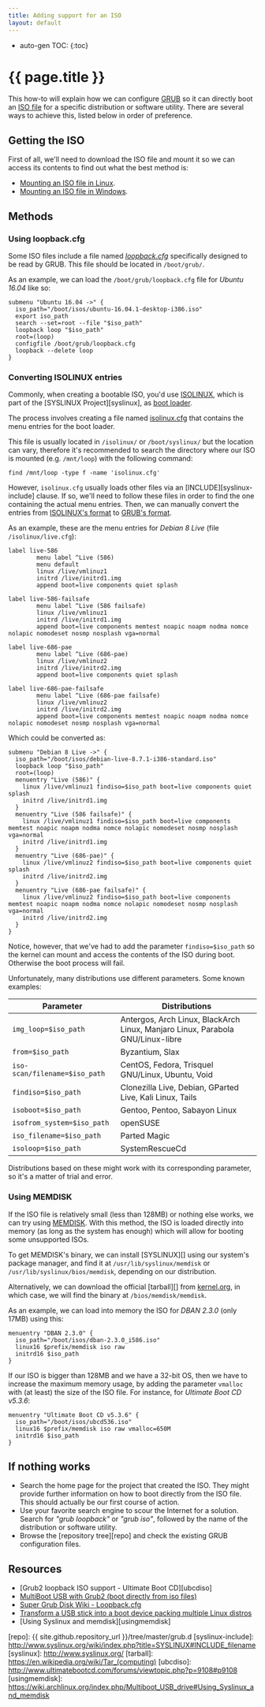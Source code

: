 ```yaml
---
title: Adding support for an ISO
layout: default
---
```

* auto-gen TOC:
{:toc}

# {{ page.title }}

This how-to will explain how we can configure [GRUB][] so it can directly boot an [ISO file][iso] for a specific distribution or software utility. There are several ways to achieve this, listed below in order of preference.


## Getting the ISO

First of all, we'll need to download the ISO file and mount it so we can access its contents to find out what the best method is:

- [Mounting an ISO file in Linux][mntlinux].
- [Mounting an ISO file in Windows][mntwin].


## Methods

### Using loopback.cfg

Some ISO files include a file named *[loopback.cfg][]* specifically designed to be read by GRUB. This file should be located in `/boot/grub/`.

As an example, we can load the `/boot/grub/loopback.cfg` file for *Ubuntu 16.04* like so:

```
submenu "Ubuntu 16.04 ->" {
  iso_path="/boot/isos/ubuntu-16.04.1-desktop-i386.iso"
  export iso_path
  search --set=root --file "$iso_path"
  loopback loop "$iso_path"
  root=(loop)
  configfile /boot/grub/loopback.cfg
  loopback --delete loop
}
```


### Converting ISOLINUX entries

Commonly, when creating a bootable ISO, you'd use [ISOLINUX][], which is part of the [SYSLINUX Project][syslinux], as [boot loader][boot-loader].

The process involves creating a file named [isolinux.cfg][] that contains the menu entries for the boot loader.

This file is usually located in `/isolinux/` or `/boot/syslinux/` but the location can vary, therefore it's recommended to search the directory where our ISO is mounted (e.g. `/mnt/loop`) with the following command:

```
find /mnt/loop -type f -name 'isolinux.cfg'
```

However, `isolinux.cfg` usually loads other files via an [INCLUDE][syslinux-include] clause. If so, we'll need to follow these files in order to find the one containing the actual menu entries. Then, we can manually convert the entries from [ISOLINUX's format][isolinux.cfg] to [GRUB's format][grub.cfg].

As an example, these are the menu entries for *Debian 8 Live* (file `/isolinux/live.cfg`):

```null
label live-586
        menu label ^Live (586)
        menu default
        linux /live/vmlinuz1
        initrd /live/initrd1.img
        append boot=live components quiet splash

label live-586-failsafe
        menu label ^Live (586 failsafe)
        linux /live/vmlinuz1
        initrd /live/initrd1.img
        append boot=live components memtest noapic noapm nodma nomce nolapic nomodeset nosmp nosplash vga=normal

label live-686-pae
        menu label ^Live (686-pae)
        linux /live/vmlinuz2
        initrd /live/initrd2.img
        append boot=live components quiet splash

label live-686-pae-failsafe
        menu label ^Live (686-pae failsafe)
        linux /live/vmlinuz2
        initrd /live/initrd2.img
        append boot=live components memtest noapic noapm nodma nomce nolapic nomodeset nosmp nosplash vga=normal
```

Which could be converted as:

```
submenu "Debian 8 Live ->" {
  iso_path="/boot/isos/debian-live-8.7.1-i386-standard.iso"
  loopback loop "$iso_path"
  root=(loop)
  menuentry "Live (586)" {
    linux /live/vmlinuz1 findiso=$iso_path boot=live components quiet splash
    initrd /live/initrd1.img
  }
  menuentry "Live (586 failsafe)" {
    linux /live/vmlinuz1 findiso=$iso_path boot=live components memtest noapic noapm nodma nomce nolapic nomodeset nosmp nosplash vga=normal
    initrd /live/initrd1.img
  }
  menuentry "Live (686-pae)" {
    linux /live/vmlinuz2 findiso=$iso_path boot=live components quiet splash
    initrd /live/initrd2.img
  }
  menuentry "Live (686-pae failsafe)" {
    linux /live/vmlinuz2 findiso=$iso_path boot=live components memtest noapic noapm nodma nomce nolapic nomodeset nosmp nosplash vga=normal
    initrd /live/initrd2.img
  }
}
```

Notice, however, that we've had to add the parameter `findiso=$iso_path` so the kernel can mount and access the contents of the ISO during boot. Otherwise the boot process will fail.

Unfortunately, many distributions use different parameters. Some known examples:

Parameter | Distributions
----------|--------------
`img_loop=$iso_path` | Antergos, Arch Linux, BlackArch Linux, Manjaro Linux, Parabola GNU/Linux-libre
`from=$iso_path` | Byzantium, Slax
`iso-scan/filename=$iso_path` | CentOS, Fedora, Trisquel GNU/Linux, Ubuntu, Void
`findiso=$iso_path` | Clonezilla Live, Debian, GParted Live, Kali Linux, Tails
`isoboot=$iso_path` | Gentoo, Pentoo, Sabayon Linux
`isofrom_system=$iso_path` | openSUSE
`iso_filename=$iso_path` | Parted Magic
`isoloop=$iso_path` | SystemRescueCd

Distributions based on these might work with its corresponding parameter, so it's a matter of trial and error.


### Using MEMDISK

If the ISO file is relatively small (less than 128MB) or nothing else works, we can try using [MEMDISK][]. With this method, the ISO is loaded directly into memory (as long as the system has enough) which will allow for booting some unsupported ISOs.

To get MEMDISK's binary, we can install [SYSLINUX][] using our system's package manager, and find it at `/usr/lib/syslinux/memdisk` or `/usr/lib/syslinux/bios/memdisk`, depending on our distribution.

Alternatively, we can download the official [tarball][] from [kernel.org][], in which case, we will find the binary at `/bios/memdisk/memdisk`.

As an example, we can load into memory the ISO for *DBAN 2.3.0* (only 17MB) using this:

```
menuentry "DBAN 2.3.0" {
  iso_path="/boot/isos/dban-2.3.0_i586.iso"
  linux16 $prefix/memdisk iso raw
  initrd16 $iso_path
}
```

If our ISO is bigger than 128MB and we have a 32-bit OS, then we have to increase the maximum memory usage, by adding the parameter `vmalloc` with (at least) the size of the ISO file. For instance, for *Ultimate Boot CD v5.3.6*:

```
menuentry "Ultimate Boot CD v5.3.6" {
  iso_path="/boot/isos/ubcd536.iso"
  linux16 $prefix/memdisk iso raw vmalloc=650M
  initrd16 $iso_path
}
```


## If nothing works

- Search the home page for the project that created the ISO. They might provide further information on how to boot directly from the ISO file. This should actually be our first course of action.
- Use your favorite search engine to scour the Internet for a solution. Search for *"grub loopback"* or *"grub iso"*, followed by the name of the distribution or software utility.
- Browse the [repository tree][repo] and check the existing GRUB configuration files.


## Resources

- [Grub2 loopback ISO support - Ultimate Boot CD][ubcdiso]
- [MultiBoot USB with Grub2 (boot directly from iso files)][panticz-mbusb]
- [Super Grub Disk Wiki - Loopback.cfg][loopback.cfg]
- [Transform a USB stick into a boot device packing multiple Linux distros][multiboot-usb]
- [Using Syslinux and memdisk][usingmemdisk]


[boot-loader]: https://en.wikipedia.org/wiki/Boot_loader
[grub.cfg]: https://www.gnu.org/software/grub/manual/html_node/Multi_002dboot-manual-config.html
[grub]: https://www.gnu.org/software/grub/
[iso]: https://en.wikipedia.org/wiki/ISO_image
[isolinux.cfg]: http://www.syslinux.org/wiki/index.php?title=Isolinux.cfg
[isolinux]: http://www.syslinux.org/wiki/index.php?title=ISOLINUX
[kernel.org]: https://www.kernel.org/pub/linux/utils/boot/syslinux/
[loopback.cfg]: http://www.supergrubdisk.org/wiki/Loopback.cfg
[memdisk]: http://www.syslinux.org/wiki/index.php?title=MEMDISK
[mntlinux]: http://www.howtogeek.com/168137/mount-an-iso-image-in-linux/
[mntwin]: http://www.howtogeek.com/howto/windows-vista/mount-an-iso-image-in-windows-vista/
[multiboot-usb]: http://www.circuidipity.com/multi-boot-usb.html
[panticz-mbusb]: http://www.panticz.de/MultiBootUSB
[repo]: {{ site.github.repository_url }}/tree/master/grub.d
[syslinux-include]: http://www.syslinux.org/wiki/index.php?title=SYSLINUX#INCLUDE_filename
[syslinux]: http://www.syslinux.org/
[tarball]: https://en.wikipedia.org/wiki/Tar_(computing)
[ubcdiso]: http://www.ultimatebootcd.com/forums/viewtopic.php?p=9108#p9108
[usingmemdisk]: https://wiki.archlinux.org/index.php/Multiboot_USB_drive#Using_Syslinux_and_memdisk

